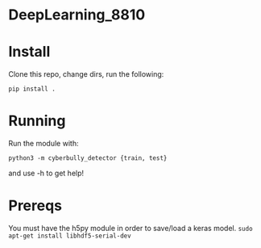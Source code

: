 # DeepLearning_8810

# Install

Clone this repo, change dirs, run the following:

```
pip install .
```

# Running

Run the module with:
```
python3 -m cyberbully_detector {train, test}
```

and use -h to get help!



# Prereqs

You must have the h5py module in order to save/load a keras model.
```sudo apt-get install libhdf5-serial-dev```

